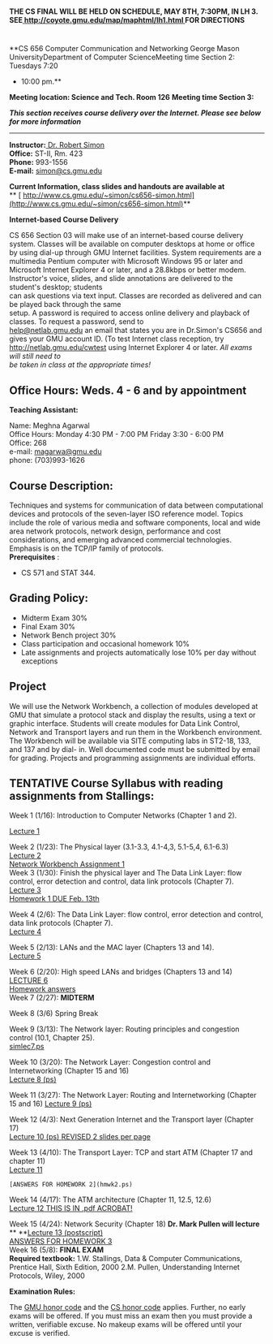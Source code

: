 #  
  
  
**THE CS FINAL WILL BE HELD ON SCHEDULE, MAY 8TH, 7:30PM, IN LH 3.   SEE[
http://coyote.gmu.edu/map/maphtml/lh1.html
](http://coyote.gmu.edu/map/maphtml/lh1.html)FOR DIRECTIONS**

#  
  
  
  
  
  
  
  
  
  

**CS 656 Computer Communication and Networking George Mason
UniversityDepartment of Computer ScienceMeeting time Section 2: Tuesdays 7:20
- 10:00 pm.**

**Meeting location:   Science and Tech. Room 126** **Meeting time Section 3:**

**_This section receives course delivery over the Internet. Please see below
for more information_**

  
  
    
    
    
    
    
    
    
    
    
    
    
    
    
    
    
    
    
    


* * *

**Instructor:**[ Dr. Robert Simon](http://www.cs.gmu.edu/faculty/simon.html)  
**Office:** ST-II, Rm. 423  
**Phone:** 993-1556  
**E-mail:** simon@cs.gmu.edu  


**Current Information, class slides and handouts are available at**  
**      [
http://www.cs.gmu.edu/~simon/cs656-simon.html](http://www.cs.gmu.edu/~simon/cs656-simon.html)**  


**Internet-based Course Delivery**

CS 656 Section 03 will make use of an internet-based course delivery system.
Classes will be available on computer desktops at home or office by using
dial-up through GMU Internet facilities. System requirements are a multimedia
Pentium computer with Microsoft Windows 95 or later and Microsoft Internet
Explorer 4 or later, and a 28.8kbps or better modem. Instructor's voice,
slides, and slide annotations are delivered to the student's desktop; students  
can ask questions via text input. Classes are recorded as delivered and can be
played back through the same  
setup. A password is required to access online delivery and playback of
classes. To request a password, send to  
help@netlab.gmu.edu an email that states you are in Dr.Simon's CS656 and gives
your GMU account ID. (To test Internet class reception, try
<http://netlab.gmu.edu/cwtest> using Internet Explorer 4 or later.   _All
exams will still need to_  
_be taken in class at the appropriate times!_

##  Office Hours:  Weds. 4 - 6 and by appointment

**Teaching Assistant:**

Name:  Meghna Agarwal  
     Office Hours: Monday  4:30 PM -  7:00 PM    Friday 3:30 - 6:00 PM   
     Office:  268   
     e-mail: magarwa@gmu.edu   
     phone: (703)993-1626   
    


##  Course Description:

Techniques and systems for communication of data between computational devices
and protocols of the seven-layer ISO reference model. Topics include the role
of various media and software components, local and wide area network
protocols, network design, performance and cost considerations, and emerging
advanced commercial technologies. Emphasis is on the TCP/IP family of
protocols.  
**Prerequisites** :

  * CS 571 and STAT 344.

##  Grading Policy:

  * Midterm Exam 30%
  * Final Exam  30%
  * Network Bench project 30%
  * Class participation and occasional homework 10%
  * Late assignments and projects automatically lose 10% per day without exceptions

##  Project

We will use the Network Workbench, a collection of modules developed at GMU
that simulate a protocol stack and display the results, using a text or
graphic interface. Students will create modules for Data Link Control, Network
and Transport layers and run them in the Workbench environment. The Workbench
will be available via SITE computing labs in ST2-18, 133, and 137 and by dial-
in. Well documented code must be submitted by email for grading. Projects and
programming assignments are individual efforts.

##  

##  TENTATIVE Course Syllabus with reading assignments from Stallings:

Week 1 (1/16): Introduction to Computer Networks (Chapter 1 and 2).

[Lecture 1](simlec1.ps)

Week 2 (1/23): The Physical layer (3.1-3.3, 4.1-4,3, 5.1-5,4, 6.1-6.3)  
[   Lecture 2](simlec2.ps)  
      [Network Workbench Assignment 1](nwassign1.html)   
Week 3 (1/30): Finish the physical layer and The Data Link Layer: flow
control, error detection and control, data link protocols (Chapter 7).  
       [Lecture 3](simlec3.ps)   
        [Homework 1  DUE Feb. 13th](homework1.html)

Week 4 (2/6): The Data Link Layer: flow control, error detection and control,
data link protocols (Chapter 7).  
       [ Lecture 4](simlec4.ps)

Week 5 (2/13): LANs and the MAC layer (Chapters 13 and 14).  
        [ Lecture 5](simlec5.ps)

Week 6 (2/20): High speed LANs and bridges (Chapters 13 and 14)  
         [ LECTURE 6](simlec6.ps)   
         [Homework answers](hmansw.ps)   
Week 7 (2/27): **MIDTERM**  
    


Week 8 (3/6) Spring Break

Week 9 (3/13): The Network layer: Routing principles and congestion control
(10.1, Chapter 25).  
      [simlec7.ps](simlec7.ps)

Week 10 (3/20): The Network Layer: Congestion control and Internetworking
(Chapter 15 and 16)  
     [  Lecture 8 (ps)](simlec8.ps)

Week 11 (3/27): The Network Layer: Routing and Internetworking (Chapter 15 and
16) [Lecture 9 (ps)](Simlec9.ps)  
    


Week 12 (4/3): Next Generation Internet and the Transport layer (Chapter 17)  
[Lecture 10 (ps) REVISED 2 slides per page](simlec10.ps)

Week 13 (4/10): The Transport Layer: TCP and start ATM (Chapter 17 and chapter
11)  
    [ Lecture 11](simlec11.ps)

    [ANSWERS FOR HOMEWORK 2](hmwk2.ps)

Week 14 (4/17): The ATM architecture (Chapter 11, 12.5, 12.6)  
  [Lecture 12 THIS IS IN .pdf ACROBAT!](simlecatm.PDF)

Week 15 (4/24): Network Security (Chapter 18)  **Dr. Mark Pullen will
lecture**  
**    [ ](simsec.ps)**[Lecture 13 (postscript)](simsec.ps)  
     [ANSWERS FOR HOMEWORK 3](homework3.html)   
Week 16 (5/8): **FINAL EXAM**  
**Required textbook:** 1.W. Stallings, Data & Computer Communications,
Prentice Hall, Sixth Edition, 2000 2.M. Pullen, Understanding Internet
Protocols, Wiley, 2000

  
**Examination Rules:**

The [GMU honor code](http://www.gmu.edu/catalog/acadpol6.html) and the [CS
honor code](http://cs.gmu.edu/honor-code.html) applies.  Further, no early
exams will be offered.   If you must miss an exam then you must provide a
written, verifiable excuse. No makeup exams will be offered until your excuse
is verified.  
    


